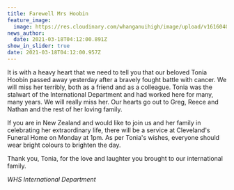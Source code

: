```yaml
---
title: Farewell Mrs Hoobin
feature_image:
  image: https://res.cloudinary.com/whanganuihigh/image/upload/v1616040765/News/Tonia_Hoobin.jpg
news_author:
  date: 2021-03-18T04:12:00.891Z
show_in_slider: true
date: 2021-03-18T04:12:00.957Z
---
```

It is with a heavy heart that we need to tell you that our beloved Tonia Hoobin passed away yesterday after a bravely fought battle with cancer. We will miss her terribly, both as a friend and as a colleague. Tonia was the stalwart of the International Department and had worked here for many, many years. We will really miss her. Our hearts go out to Greg, Reece and Nathan and the rest of her loving family. 

If you are in New Zealand and would like to join us and her family in celebrating her extraordinary life, there will be a service at Cleveland's Funeral Home on Monday at 1pm. As per Tonia's wishes, everyone should wear bright colours to brighten the day.

Thank you, Tonia, for the love and laughter you brought to our international family.

*WHS International Department*